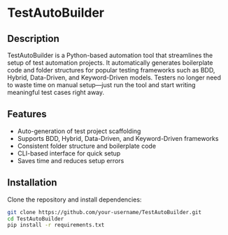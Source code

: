 # TestAutoBuilder

## Description
TestAutoBuilder is a Python-based automation tool that streamlines the setup of test automation projects. It automatically generates boilerplate code and folder structures for popular testing frameworks such as BDD, Hybrid, Data-Driven, and Keyword-Driven models. Testers no longer need to waste time on manual setup—just run the tool and start writing meaningful test cases right away.

## Features
- Auto-generation of test project scaffolding
- Supports BDD, Hybrid, Data-Driven, and Keyword-Driven frameworks
- Consistent folder structure and boilerplate code
- CLI-based interface for quick setup
- Saves time and reduces setup errors

## Installation
Clone the repository and install dependencies:

```bash
git clone https://github.com/your-username/TestAutoBuilder.git
cd TestAutoBuilder
pip install -r requirements.txt
